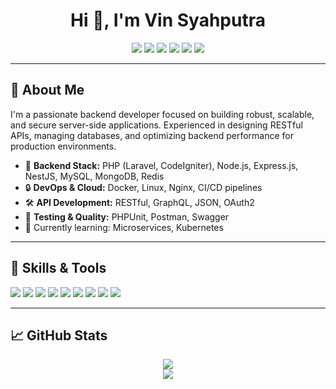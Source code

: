 <h1 align="center">Hi 👋, I'm Vin Syahputra</h1>
<p align="center">
  <img src="https://img.shields.io/badge/Backend%20Developer-blue?style=flat-square" />
  <img src="https://img.shields.io/badge/PHP-777BB4?style=flat-square&logo=php&logoColor=white" />
  <img src="https://img.shields.io/badge/Laravel-FF2D20?style=flat-square&logo=laravel&logoColor=white" />
  <img src="https://img.shields.io/badge/Codeigniter-FF2D20?style=flat-square&logo=codeigniter&logoColor=white" />
  <img src="https://img.shields.io/badge/MySQL-4479A1?style=flat-square&logo=mysql&logoColor=white" />
  <img src="https://img.shields.io/badge/APIs-5E5C5C?style=flat-square&logo=api&logoColor=white" />
</p>

---

## 🚀 About Me

I'm a passionate backend developer focused on building robust, scalable, and secure server-side applications. Experienced in designing RESTful APIs, managing databases, and optimizing backend performance for production environments.

- 💼 **Backend Stack:** PHP (Laravel, CodeIgniter), Node.js, Express.js, NestJS, MySQL, MongoDB, Redis
- 🔒 **DevOps & Cloud:** Docker, Linux, Nginx, CI/CD pipelines
- 🛠️ **API Development:** RESTful, GraphQL, JSON, OAuth2
- 🧩 **Testing & Quality:** PHPUnit, Postman, Swagger
- 🌱 Currently learning: Microservices, Kubernetes

---

## 🧰 Skills & Tools

<p>
  <img src="https://img.shields.io/badge/Laravel-FF2D20?style=for-the-badge&logo=laravel&logoColor=white" />
  <img src="https://img.shields.io/badge/Codeigniter-FF2D20?style=for-the-badge&logo=codeigniter&logoColor=white" />
  <img src="https://img.shields.io/badge/Node.js-339933?style=for-the-badge&logo=node.js&logoColor=white" />
  <img src="https://img.shields.io/badge/Express.js-000000?style=for-the-badge&logo=express&logoColor=white" />
  <img src="https://img.shields.io/badge/NestJS-E0234E?style=for-the-badge&logo=nestjs&logoColor=white" />
  <img src="https://img.shields.io/badge/MySQL-4479A1?style=for-the-badge&logo=mysql&logoColor=white" />
  <img src="https://img.shields.io/badge/MongoDB-47A248?style=for-the-badge&logo=mongodb&logoColor=white" />
  <img src="https://img.shields.io/badge/Docker-2496ED?style=for-the-badge&logo=docker&logoColor=white" />
  <img src="https://img.shields.io/badge/Postman-FF6C37?style=for-the-badge&logo=postman&logoColor=white" />
</p>

---

## 📈 GitHub Stats

<p align="center">
  <img src="https://github-readme-stats.vercel.app/api?username=VinSyahputra&show_icons=true&theme=radical" />
  <br>
  <img src="https://github-readme-stats.vercel.app/api/top-langs/?username=VinSyahputra&layout=compact&theme=radical" />
</p>
